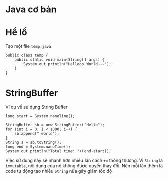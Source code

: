 # Java cơ bản

# Hề lố
Tạo một file `temp.java`
```
public class temp {
    public static void main(String[] args) {
        System.out.println("Hellooo World~~~");
    }
}
```

# StringBuffer
Ví dụ về sử dụng String Buffer
```
long start = System.nanoTime();

StringBuffer sb = new StringBuffer("Hello");
for (int i = 0; i < 1000; i++) {
    sb.append(" world");
}
String s = sb.toString();
long end = System.nanoTime();
System.out.println("Total time: "+(end-start));
```
Việc sử dụng này sẽ nhanh hơn nhiều lần cách `+=` thông thường. Vì `String` là `immutable`, nội dung của nó không được quyền thay đổi. Nên mỗi lần thêm là code tự động tạo nhiều `String` nữa gây giảm tốc độ

